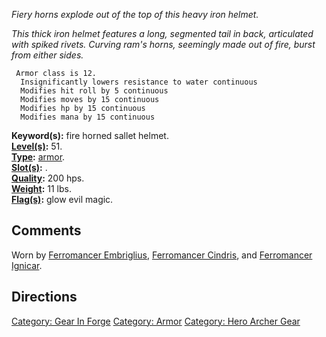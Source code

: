 *Fiery horns explode out of the top of this heavy iron helmet.*

*This thick iron helmet features a long, segmented tail in back,
articulated with spiked rivets. Curving ram's horns, seemingly made out
of fire, burst from either sides.*

` Armor class is 12.`  
`  Insignificantly lowers resistance to water continuous`  
`  Modifies hit roll by 5 continuous`  
`  Modifies moves by 15 continuous`  
`  Modifies hp by 15 continuous`  
`  Modifies mana by 15 continuous`

**Keyword(s):** fire horned sallet helmet.  
**[Level(s)](Object_Level.md "wikilink"):** 51.  
**[Type](:Category:_Object_Types.md "wikilink"):**
[armor](:Category:_Armor.md "wikilink").  
**[Slot(s)](Object_Slots.md "wikilink"):** <worn on head>.  
**[Quality](Object_Quality.md "wikilink"):** 200 hps.  
**[Weight](Object_Weight.md "wikilink"):** 11 lbs.  
**[Flag(s)](:Category:_Object_Flags.md "wikilink"):** glow evil magic.  

## Comments

Worn by [Ferromancer Embriglius](Ferromancer_Embriglius "wikilink"),
[Ferromancer Cindris](Ferromancer_Cindris "wikilink"), and [Ferromancer
Ignicar](Ferromancer_Ignicar "wikilink").

## Directions

[Category: Gear In Forge](Category:_Gear_In_Forge "wikilink") [Category:
Armor](Category:_Armor "wikilink") [Category: Hero Archer
Gear](Category:_Hero_Archer_Gear "wikilink")
